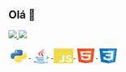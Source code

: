 ## Olá 👋

 <div>
  <a href="https://github.com/rssperez">
  <img height="180em" src="https://github-readme-stats.vercel.app/api?username=rssperez&show_icons=true&theme=dracula&include_all_commits=true&count_private=true"/>
  <img height="180em" src="https://github-readme-stats.vercel.app/api/top-langs/?username=rssperez&layout=compact&langs_count=7&theme=dracula"/>
</div>

 <div style="display: inline_block"><br>
   <img align="center" alt="rssperez-Python" height="30" width="40" src="https://raw.githubusercontent.com/devicons/devicon/master/icons/python/python-original.svg">   
   <img align="center" alt="rssperez-Java" height="30" width="40" src="https://raw.githubusercontent.com/devicons/devicon/master/icons/java/java-original.svg">
   <img align="center" alt="rssperez-Js" height="30" width="40" src="https://raw.githubusercontent.com/devicons/devicon/master/icons/javascript/javascript-plain.svg">
  <img align="center" alt="rssperez-HTML" height="30" width="40" src="https://raw.githubusercontent.com/devicons/devicon/master/icons/html5/html5-original.svg">
  <img align="center" alt="rssperez-CSS" height="30" width="40" src="https://raw.githubusercontent.com/devicons/devicon/master/icons/css3/css3-original.svg">
  
</div>
 

<!--
**RSSPEREZ/RSSPEREZ** is a ✨ _special_ ✨ repository because its `README.md` (this file) appears on your GitHub profile.

Here are some ideas to get you started:

- 🔭 I’m currently working on ...
- 🌱 I’m currently learning ...
- 👯 I’m looking to collaborate on ...
- 🤔 I’m looking for help with ...
- 💬 Ask me about ...
- 📫 How to reach me: ...
- 😄 Pronouns: ...
- ⚡ Fun fact: ...
-->
